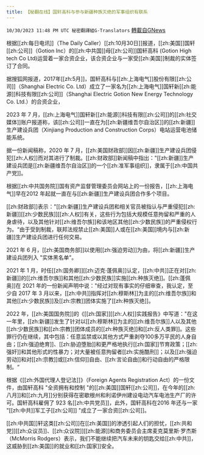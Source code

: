 ```yaml
---
title: 【秘翻在线】国轩高科与参与新疆种族灭绝的军事组织有联系
---
```

`10/30/2023 11:48 PM UTC 秘密翻譯組G-Translators` [轉載自GNews](https://gnews.org/articles/1901191)

根据[[zh:每日电讯]]（The Daily Caller）[[zh:10月30日]]报道，[[zh:美国]]国轩[[zh:公司]]（Gotion Inc）的[[zh:中共国]]母[[zh:公司]]国轩高科 (Gotion High tech Co Ltd)运营着一家合资企业，该合资企业与一家受[[zh:美国]]制裁的实体签订了合同。

据搜狐网报道，2017年[[zh:5月]]，国轩高科与[[zh:上海电气]]股份有限[[zh:公司]]（Shanghai Electric Co. Ltd）成立了一家名为[[zh:上海电气]]国轩新[[zh:能源]]科技有限[[zh:公司]]（Shanghai Electric Gotion New Energy Technology Co. Ltd.）的合资企业，

2023 年 7 月，[[zh:上海电气]]国轩新[[zh:能源]]科技有限[[zh:公司]]的[[zh:社交媒体]]账户报道称，该[[zh:公司]]一直在为[[zh:新疆维吾尔自治区]]的[[zh:新疆]]生产建设兵团（Xinjiang Production and Construction Corps）电站运营电池储能系统。

据一份新闻稿称，2020 年 7 月，[[zh:美国财政部]]因[[zh:新疆]]生产建设兵团侵犯[[zh:人权]]而对其进行了制裁。[[zh:财政部]]新闻稿中指出："[[zh:新疆]]生产建设兵团是[[zh:新疆维吾尔自治区]]的一个[[zh:准军事组织]]，隶属于[[zh:中国共产党]]。

根据[[zh:中共国务院]]国有资产监督管理委员会网站上的一份报告，[[zh:上海电气]]早在2012 年起就一直在与[[zh:新疆]]生产建设兵团合作多个项目。

[[zh:财政部]]表示："[[zh:新疆]]生产建设兵团和相关官员被指认与严重侵犯[[zh:新疆]][[zh:少数民族]][[zh:人权]]有关，这些行为包括大规模任意拘留和严重的人身虐待，以及其他针对[[zh:维吾尔族]]和该地区其他[[zh:少数民族]]的严重侵权行为。“由于受到制裁，联邦法规禁止[[zh:美国]]人或在[[zh:美国]]境内与[[zh:新疆]]生产建设兵团进行任何交易。

2021 年 6 月，[[zh:美国商务部]]以使用[[zh:强迫劳动]]为由，将[[zh:新疆]]生产建设兵团列入 "实体黑名单"。

2021 年 1 月，时任[[zh:国务卿]][[zh:迈克·蓬佩奥]]认定，[[zh:中共]]正在对[[zh:新疆]]的[[zh:维吾尔族]]和其他[[zh:少数民族]]实施[[zh:种族灭绝]]。[[zh:蓬佩奥]]在 2021 年的一份新闻声明中说："经过对现有事实的仔细审查，我认定，至少自 2017 年 3 月以来，[[zh:中共]]指挥对[[zh:穆斯林]]为主的[[zh:维吾尔族]]和其他[[zh:少数民族]]及[[zh:宗教]]团体实施了[[zh:种族灭绝]]。

2022 年，[[zh:美国国务院]]的《[[zh:国家]][[zh:人权]]实践报告》中写道："在这一年里，[[zh:新疆]]发生了针对以[[zh:穆斯林]]为主的[[zh:维吾尔族]]人以及其他[[zh:少数民族]]和[[zh:宗教]]团体成员的[[zh:种族灭绝]]和[[zh:反人类罪]]。这些罪行仍在继续，其中包括：任意监禁或以其他方式严重剥夺100多万平民的人身自由；[[zh:强迫绝育]]、[[zh:胁迫堕胎]]和更严格地执行[[zh:国家]]节育政策；[[zh:强奸]]和其他形式的性暴力；对大量被任意拘留者[[zh:实施酷刑]]；以及[[zh:强迫劳动]]和对[[zh:宗教]]或[[zh:信仰]]自由、[[zh:言论自由]]和行动自由的严格限制。“

根据《[[zh:外国代理人登记法]]》（Foreign Agents Registration Act）的一份文件，由国轩高科 "全资拥有和控制 "的[[zh:美国]]国轩[[zh:公司]]，在今年的[[zh:八月]]和[[zh:九月]]分别获得在密歇根州和利诺伊州建设电动汽车电池生产厂的许可。国轩高科雇佣了 923 名[[zh:中共党员]]，此外，国轩高科在2016 年还与一家 "[[zh:中共]]军工子[[zh:公司]] "成立了一家合资[[zh:公司]]。

[[zh:中共国]]轩这类[[zh:公司]]在[[zh:美国]]的渗透引起人们的担忧，[[zh:共和党]][[zh:众议员]]、[[zh:众议院]][[zh:能源]]和商务委员会主席麦克莫里斯·罗杰斯（McMorris Rodgers）表示，我们不能继续把汽车未来的钥匙交给[[zh:中共]]，这威胁到[[zh:美国]]的就业和[[zh:国家]]安全。
